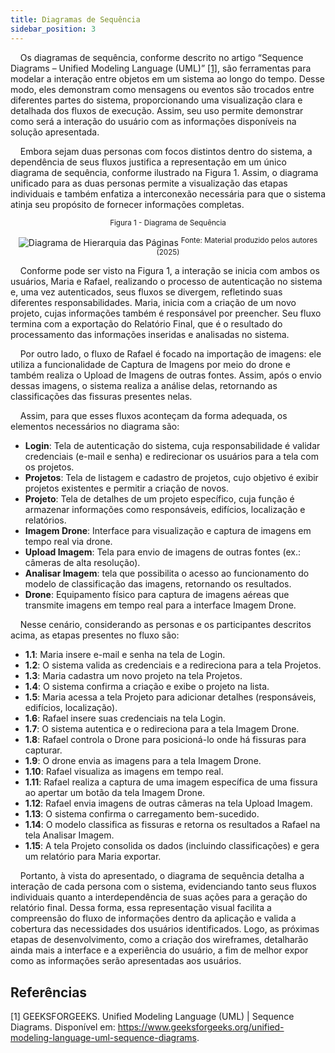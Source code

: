 ```yaml
---
title: Diagramas de Sequência
sidebar_position: 3
---
```


&nbsp;&nbsp;&nbsp;&nbsp;Os diagramas de sequência, conforme descrito no artigo “Sequence Diagrams – Unified Modeling Language (UML)” [[1]](#referências), são ferramentas para modelar a interação entre objetos em um sistema ao longo do tempo. Desse modo, eles demonstram como mensagens ou eventos são trocados entre diferentes partes do sistema, proporcionando uma visualização clara e detalhada dos fluxos de execução. Assim, seu uso permite demonstrar como será a interação do usuário com as informações disponíveis na solução apresentada.

&nbsp;&nbsp;&nbsp;&nbsp;Embora sejam duas personas com focos distintos dentro do sistema, a dependência de seus fluxos justifica a representação em um único diagrama de sequência, conforme ilustrado na Figura 1. Assim, o diagrama unificado para as duas personas permite a  visualização das etapas individuais e também enfatiza a interconexão necessária para que o sistema atinja seu propósito de fornecer informações completas.  

<div align="center">
<sub>Figura 1 - Diagrama de Sequência</sub>

![Diagrama de Hierarquia das Páginas](</img/diagrama_sequencia.png>)
<sup>Fonte: Material produzido pelos autores (2025)</sup>
</div>

&nbsp;&nbsp;&nbsp;&nbsp;Conforme pode ser visto na Figura 1, a interação se inicia com ambos os usuários, Maria e Rafael, realizando o processo de autenticação no sistema e, uma vez autenticados, seus fluxos se divergem, refletindo suas diferentes responsabilidades. Maria, inicia com a criação de um novo projeto, cujas informações também é responsável por preencher. Seu fluxo termina com a exportação do Relatório Final, que é o resultado do processamento das informações inseridas e analisadas no sistema.

&nbsp;&nbsp;&nbsp;&nbsp;Por outro lado, o fluxo de Rafael é focado na importação de imagens: ele utiliza a funcionalidade de Captura de Imagens por meio do drone e também realiza o Upload de Imagens de outras fontes. Assim, após o envio dessas imagens, o sistema realiza a análise delas, retornando as classificações das fissuras presentes nelas.

&nbsp;&nbsp;&nbsp;&nbsp;Assim, para que esses fluxos aconteçam da forma adequada, os elementos necessários no diagrama são:

- **Login**: Tela de autenticação do sistema, cuja responsabilidade é validar credenciais (e-mail e senha) e redirecionar os usuários para a tela com os projetos.
- **Projetos**: Tela de listagem e cadastro de projetos, cujo objetivo é exibir projetos existentes e permitir a criação de novos.
- **Projeto**: Tela de detalhes de um projeto específico, cuja função é armazenar informações como responsáveis, edifícios, localização e relatórios.
- **Imagem Drone**: Interface para visualização e captura de imagens em tempo real via drone.
- **Upload Imagem**: Tela para envio de imagens de outras fontes (ex.: câmeras de alta resolução).
- **Analisar Imagem**: tela que possibilita o acesso ao funcionamento do modelo de classificação das imagens, retornando os resultados.
- **Drone**: Equipamento físico para captura de imagens aéreas que transmite imagens em tempo real para a interface Imagem Drone.

&nbsp;&nbsp;&nbsp;&nbsp;Nesse cenário, considerando as personas e os participantes descritos acima, as etapas presentes no fluxo são:

   - **1.1**: Maria insere e-mail e senha na tela de Login.
   - **1.2**: O sistema valida as credenciais e a redireciona para a tela Projetos.
   - **1.3**: Maria cadastra um novo projeto na tela Projetos.
   - **1.4**: O sistema confirma a criação e exibe o projeto na lista.
   - **1.5**: Maria acessa a tela Projeto para adicionar detalhes (responsáveis, edifícios, localização).
   - **1.6**: Rafael insere suas credenciais na tela Login.
   - **1.7**: O sistema autentica e o redireciona para a tela Imagem Drone.
   - **1.8**: Rafael controla o Drone para posicioná-lo onde há fissuras para capturar.
   - **1.9**: O drone envia as imagens para a tela Imagem Drone.
   - **1.10**: Rafael visualiza as imagens em tempo real.
   - **1.11**: Rafael realiza a captura de uma imagem específica de uma fissura ao apertar um botão da tela Imagem Drone.
   - **1.12**: Rafael envia imagens de outras câmeras na tela Upload Imagem.
   - **1.13**: O sistema confirma o carregamento bem-sucedido.
   - **1.14**: O modelo classifica as fissuras e retorna os resultados a Rafael na tela Analisar Imagem.
   - **1.15**: A tela Projeto consolida os dados (incluindo classificações) e gera um relatório para Maria exportar.

&nbsp;&nbsp;&nbsp;&nbsp;Portanto, à vista do apresentado, o diagrama de sequência detalha a interação de cada persona com o sistema, evidenciando tanto seus fluxos individuais quanto a interdependência de suas ações para a geração do relatório final. Dessa forma, essa representação visual facilita a compreensão do fluxo de informações dentro da aplicação e valida a cobertura das necessidades dos usuários identificados. Logo, as próximas etapas de desenvolvimento, como a criação dos wireframes, detalharão ainda mais a interface e a experiência do usuário, a fim de melhor expor como as informações serão apresentadas aos usuários.

## Referências 

[1] GEEKSFORGEEKS. Unified Modeling Language (UML) | Sequence Diagrams. Disponível em: https://www.geeksforgeeks.org/unified-modeling-language-uml-sequence-diagrams.

‌